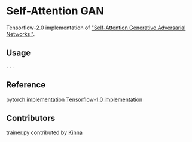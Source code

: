 # Self-Attention GAN
Tensorflow-2.0 implementation of ["Self-Attention Generative Adversarial Networks."](https://arxiv.org/abs/1805.08318).
## Usage

    ...

## Reference
[pytorch implementation](https://github.com/heykeetae/Self-Attention-GAN)
[Tensorflow-1.0 implementation](https://github.com/taki0112/Self-Attention-GAN-Tensorflow)

## Contributors
trainer.py contributed by [Kinna](https://github.com/KinnaChen)